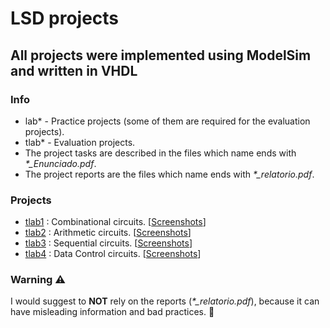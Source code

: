 # LSD projects
## All projects were implemented using ModelSim and written in VHDL

### Info
* lab* - Practice projects (some of them are required for the evaluation projects).
* tlab* - Evaluation projects.
* The project tasks are described in the files which name ends with <i>*_Enunciado.pdf</i>.
* The project reports are the files which name ends with <i>*_relatorio.pdf</i>.

### Projects
* [tlab1](https://github.com/robyzzz/isel-projects/tree/master/LSD/tlab1/) : Combinational circuits. [[Screenshots](https://github.com/awyxx/isel-projects/tree/master/LSD/tlab1/screenshots)]
* [tlab2](https://github.com/robyzzz/isel-projects/tree/master/LSD/tlab2/) : Arithmetic circuits. [[Screenshots](https://github.com/awyxx/isel-projects/tree/master/LSD/tlab2/screenshots)]
* [tlab3](https://github.com/robyzzz/isel-projects/tree/master/LSD/tlab3/) : Sequential circuits. [[Screenshots](https://github.com/awyxx/isel-projects/tree/master/LSD/tlab3/screenshots)]
* [tlab4](https://github.com/robyzzz/isel-projects/tree/master/LSD/tlab4/) : Data Control circuits. [[Screenshots](https://github.com/awyxx/isel-projects/tree/master/LSD/tlab4/screenshots)]

### Warning ⚠️
I would suggest to <b>NOT</b> rely on the reports (<i>*_relatorio.pdf</i>), because it can have misleading information and bad practices. :rofl: